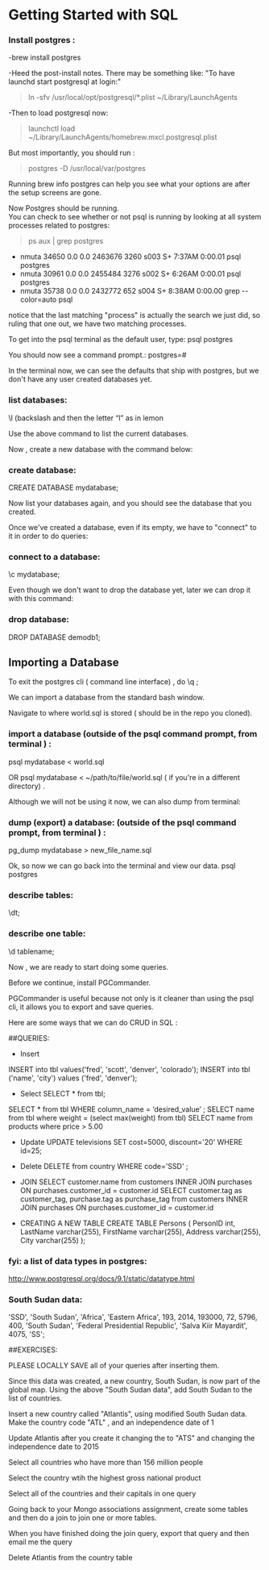 # Getting Started with SQL

### Install postgres : 
-brew install postgres

-Heed the post-install notes. There may be something like: 
  "To have launchd start postgresql at login:"
  <blockquote>
        ln -sfv /usr/local/opt/postgresql/*.plist ~/Library/LaunchAgents
  </blockquote>

-Then to load postgresql now:
  <blockquote>
    launchctl load ~/Library/LaunchAgents/homebrew.mxcl.postgresql.plist
  </blockquote>
  
But most importantly, you should run : 

<blockquote>
 postgres -D /usr/local/var/postgres
</blockquote>

Running brew info postgres can help you see what your options are after the setup screens are gone. 


Now Postgres should be running.  
You can check to see whether or not psql is running by looking at all system processes related to postgres: 
<blockquote>
        ps aux | grep postgres
</blockquote>

- nmuta           34650   0.0  0.0  2463676   3260 s003  S+    7:37AM   0:00.01 psql postgres
- nmuta           30961   0.0  0.0  2455484   3276 s002  S+    6:26AM   0:00.01 psql postgres
- nmuta           35738   0.0  0.0  2432772    652 s004  S+    8:38AM   0:00.00 grep --color=auto psql

notice that the last matching "process" is actually the search we just did, so ruling that one out, we have two matching processes.  

To get into the psql terminal as the default user, type: 
        psql postgres 

You should now see a command prompt.: 
        postgres=# 

In the terminal now, we can see the defaults that ship with postgres, but we don't have any user created databases yet. 

### list databases: 
\l
(backslash and then the letter “l” as in lemon

Use the above command to list the current databases. 

Now , create a new database with the command below: 

### create database: 
CREATE DATABASE mydatabase; 

Now list your databases again, and you should see the database that you created. 

Once we've created a database, even if its empty, we have to "connect" to it in order to do queries: 

### connect to a database: 
\c mydatabase; 


Even though we don't want to drop the database yet, later we can drop it with this command: 
### drop database:
DROP DATABASE demodb1;


## Importing a Database

To exit the postgres cli ( command line interface) , do \q ; 

We can import a database from the standard bash window. 

Navigate to where world.sql is stored ( should be in the repo you cloned). 

### import a database (outside of the psql command prompt, from terminal ) : 
psql mydatabase < world.sql

OR 
psql mydatabase < ~/path/to/file/world.sql  ( if you're in a different directory) . 


Although we will not be using it now, we can also dump from terminal:
### dump (export) a database: (outside of the psql command prompt, from terminal ) : 
pg_dump mydatabase > new_file_name.sql


Ok, so now we can go back into the terminal and view our data. 
        psql postgres


### describe tables: 
\dt;

### describe one table:
\d tablename; 


Now , we are ready to start doing some queries. 


Before we continue, install PGCommander. 

PGCommander is useful because not only is it cleaner than using the psql cli, it allows you to export and save queries. 


Here are some ways that we can do CRUD in SQL : 

##QUERIES: 

- Insert

INSERT into tbl values('fred', 'scott', 'denver', 'colorado'); 
INSERT into tbl ('name', 'city') values ('fred', 'denver');

- Select
SELECT * from tbl; 

SELECT * from tbl WHERE column_name  = ‘desired_value’ ; 
SELECT name from tbl where weight = (select max(weight) from tbl)
SELECT name from products where price > 5.00 

- Update
UPDATE televisions SET cost=5000, discount='20' WHERE id=25;

- Delete
DELETE from country WHERE code='SSD' ; 

- JOIN
SELECT customer.name from customers INNER JOIN purchases ON purchases.customer_id = customer.id
SELECT customer.tag as customer_tag, purchase.tag as purchase_tag from customers INNER JOIN purchases ON purchases.customer_id = customer.id


- CREATING A NEW TABLE 
CREATE TABLE Persons
(
PersonID int,
LastName varchar(255),
FirstName varchar(255),
Address varchar(255),
City varchar(255)
);




### fyi: a list of data types in postgres:
http://www.postgresql.org/docs/9.1/static/datatype.html



### South Sudan data:
'SSD', 'South Sudan', 'Africa', 'Eastern Africa', 193, 2014, 193000, 72, 5796, 400, 'South Sudan', 'Federal Presidential Republic', 'Salva Kiir Mayardit', 4075, 'SS';

 


##EXERCISES: 

PLEASE LOCALLY SAVE all of your queries after inserting them. 

Since this data was created, a new country, South Sudan, is now part of the global map.  Using the above "South Sudan data", 
add South Sudan to the list of countries. 

Insert a new country called "Atlantis", using modified South Sudan data. Make the country code "ATL" , and an  independence date of 1

Update Atlantis after you create it changing the to "ATS" and changing the independence date to 2015

Select all countries who have more than 156 million people

Select the country wtih the highest gross national product 

Select all of the countries and their capitals in one query 

Going back to your Mongo associations assignment, create some tables and then do a join to join one or more tables. 

When you have finished doing the join query, export that query and then email me the query 

Delete Atlantis from the country table







